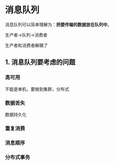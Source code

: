 # 消息队列

消息队列可以简单理解为：**把要传输的数据放在队列中**。

生产者->队列->消费者

生产者和消费者解耦了

## 1. 消息队列要考虑的问题

### 高可用

不能是单机，要做到集群，分布式

### 数据丢失

数据持久化

### 重复消费



### 消息顺序



### 分布式事务